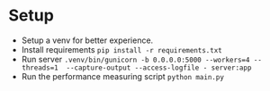 # Setup

- Setup a venv for better experience.
- Install requirements `pip install -r requirements.txt`
- Run server `.venv/bin/gunicorn -b 0.0.0.0:5000 --workers=4 --threads=1  --capture-output --access-logfile - server:app`
- Run the performance measuring script `python main.py`